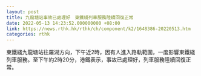 ```yaml
---
layout: post
title: 九龍塘站事故已處理好　東鐵綫列車服務陸續回復正常
date: 2022-05-13 14:23:52.000000000 +08:00
link: https://news.rthk.hk/rthk/ch/component/k2/1648386-20220513.htm
categories: rthk
---
```


東鐵綫九龍塘站往羅湖方向，下午近2時，因有人進入路軌範圍，一度影響東鐵綫列車服務。至下午約2時20分，港鐵表示，事故已處理好，列車服務陸續回復正常。
